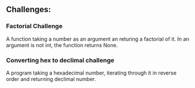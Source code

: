 ## Challenges: 

### Factorial Challenge 
A function taking a number as an argument an returing a factorial of it. In an argument is not int, the function returns None.

### Converting hex to declimal challenge
A program taking a hexadecimal number, iterating through it in reverse order and returning declimal number.
